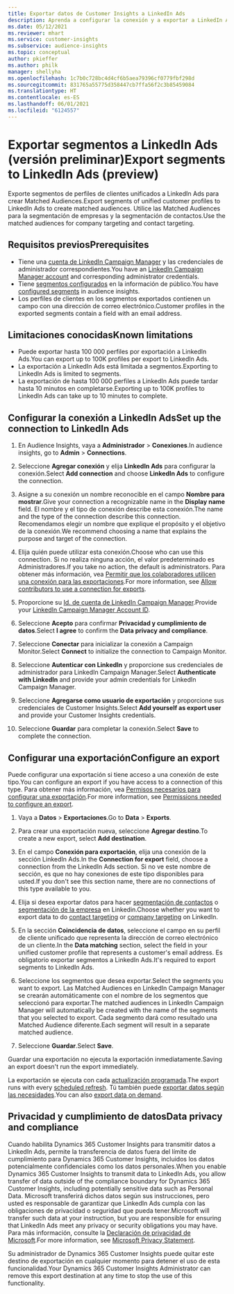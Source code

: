 ```yaml
---
title: Exportar datos de Customer Insights a LinkedIn Ads
description: Aprenda a configurar la conexión y a exportar a LinkedIn Ads.
ms.date: 05/12/2021
ms.reviewer: mhart
ms.service: customer-insights
ms.subservice: audience-insights
ms.topic: conceptual
author: pkieffer
ms.author: philk
manager: shellyha
ms.openlocfilehash: 1c7b0c728bc4d4cf6b5aea79396cf0779fbf298d
ms.sourcegitcommit: 831765a55775d358447cb7ffa56f2c3b85459084
ms.translationtype: HT
ms.contentlocale: es-ES
ms.lasthandoff: 06/01/2021
ms.locfileid: "6124557"
---
```

# <a name="export-segments-to-linkedin-ads-preview"></a><span data-ttu-id="30fd5-103">Exportar segmentos a LinkedIn Ads (versión preliminar)</span><span class="sxs-lookup"><span data-stu-id="30fd5-103">Export segments to LinkedIn Ads (preview)</span></span>

<span data-ttu-id="30fd5-104">Exporte segmentos de perfiles de clientes unificados a LinkedIn Ads para crear Matched Audiences.</span><span class="sxs-lookup"><span data-stu-id="30fd5-104">Export segments of unified customer profiles to LinkedIn Ads to create matched audiences.</span></span> <span data-ttu-id="30fd5-105">Utilice las Matched Audiences para la segmentación de empresas y la segmentación de contactos.</span><span class="sxs-lookup"><span data-stu-id="30fd5-105">Use the matched audiences for company targeting and contact targeting.</span></span>

## <a name="prerequisites"></a><span data-ttu-id="30fd5-106">Requisitos previos</span><span class="sxs-lookup"><span data-stu-id="30fd5-106">Prerequisites</span></span>

-   <span data-ttu-id="30fd5-107">Tiene una [cuenta de LinkedIn Campaign Manager](https://business.linkedin.com/marketing-solutions/ads) y las credenciales de administrador correspondientes.</span><span class="sxs-lookup"><span data-stu-id="30fd5-107">You have an [LinkedIn Campaign Manager account](https://business.linkedin.com/marketing-solutions/ads) and corresponding administrator credentials.</span></span>
-   <span data-ttu-id="30fd5-108">Tiene [segmentos configurados](segments.md) en la información de público.</span><span class="sxs-lookup"><span data-stu-id="30fd5-108">You have [configured segments](segments.md) in audience insights.</span></span>
-   <span data-ttu-id="30fd5-109">Los perfiles de clientes en los segmentos exportados contienen un campo con una dirección de correo electrónico.</span><span class="sxs-lookup"><span data-stu-id="30fd5-109">Customer profiles in the exported segments contain a field with an email address.</span></span>

## <a name="known-limitations"></a><span data-ttu-id="30fd5-110">Limitaciones conocidas</span><span class="sxs-lookup"><span data-stu-id="30fd5-110">Known limitations</span></span>

- <span data-ttu-id="30fd5-111">Puede exportar hasta 100 000 perfiles por exportación a LinkedIn Ads.</span><span class="sxs-lookup"><span data-stu-id="30fd5-111">You can export up to 100K profiles per export to LinkedIn Ads.</span></span>
- <span data-ttu-id="30fd5-112">La exportación a LinkedIn Ads está limitada a segmentos.</span><span class="sxs-lookup"><span data-stu-id="30fd5-112">Exporting to LinkedIn Ads is limited to segments.</span></span>
- <span data-ttu-id="30fd5-113">La exportación de hasta 100 000 perfiles a LinkedIn Ads puede tardar hasta 10 minutos en completarse.</span><span class="sxs-lookup"><span data-stu-id="30fd5-113">Exporting up to 100K profiles to LinkedIn Ads can take up to 10 minutes to complete.</span></span> 

## <a name="set-up-the-connection-to-linkedin-ads"></a><span data-ttu-id="30fd5-114">Configurar la conexión a LinkedIn Ads</span><span class="sxs-lookup"><span data-stu-id="30fd5-114">Set up the connection to LinkedIn Ads</span></span>

1. <span data-ttu-id="30fd5-115">En Audience Insights, vaya a **Administrador** > **Conexiones**.</span><span class="sxs-lookup"><span data-stu-id="30fd5-115">In audience insights, go to **Admin** > **Connections**.</span></span>

1. <span data-ttu-id="30fd5-116">Seleccione **Agregar conexión** y elija **LinkedIn Ads** para configurar la conexión.</span><span class="sxs-lookup"><span data-stu-id="30fd5-116">Select **Add connection** and choose **LinkedIn Ads** to configure the connection.</span></span>

1. <span data-ttu-id="30fd5-117">Asigne a su conexión un nombre reconocible en el campo **Nombre para mostrar**.</span><span class="sxs-lookup"><span data-stu-id="30fd5-117">Give your connection a recognizable name in the **Display name** field.</span></span> <span data-ttu-id="30fd5-118">El nombre y el tipo de conexión describe esta conexión.</span><span class="sxs-lookup"><span data-stu-id="30fd5-118">The name and the type of the connection describe this connection.</span></span> <span data-ttu-id="30fd5-119">Recomendamos elegir un nombre que explique el propósito y el objetivo de la conexión.</span><span class="sxs-lookup"><span data-stu-id="30fd5-119">We recommend choosing a name that explains the purpose and target of the connection.</span></span>

1. <span data-ttu-id="30fd5-120">Elija quién puede utilizar esta conexión.</span><span class="sxs-lookup"><span data-stu-id="30fd5-120">Choose who can use this connection.</span></span> <span data-ttu-id="30fd5-121">Si no realiza ninguna acción, el valor predeterminado es Administradores.</span><span class="sxs-lookup"><span data-stu-id="30fd5-121">If you take no action, the default is administrators.</span></span> <span data-ttu-id="30fd5-122">Para obtener más información, vea [Permitir que los colaboradores utilicen una conexión para las exportaciones](connections.md#allow-contributors-to-use-a-connection-for-exports).</span><span class="sxs-lookup"><span data-stu-id="30fd5-122">For more information, see [Allow contributors to use a connection for exports](connections.md#allow-contributors-to-use-a-connection-for-exports).</span></span>

1. <span data-ttu-id="30fd5-123">Proporcione su [Id. de cuenta de LinkedIn Campaign Manager](https://www.linkedin.com/help/lms/answer/a424270).</span><span class="sxs-lookup"><span data-stu-id="30fd5-123">Provide your [LinkedIn Campaign Manager Account ID](https://www.linkedin.com/help/lms/answer/a424270).</span></span>

1. <span data-ttu-id="30fd5-124">Seleccione **Acepto** para confirmar **Privacidad y cumplimiento de datos**.</span><span class="sxs-lookup"><span data-stu-id="30fd5-124">Select **I agree** to confirm the **Data privacy and compliance**.</span></span>

1. <span data-ttu-id="30fd5-125">Seleccione **Conectar** para inicializar la conexión a Campaign Monitor.</span><span class="sxs-lookup"><span data-stu-id="30fd5-125">Select **Connect** to initialize the connection to Campaign Monitor.</span></span>

1. <span data-ttu-id="30fd5-126">Seleccione **Autenticar con LinkedIn** y proporcione sus credenciales de administrador para LinkedIn Campaign Manager.</span><span class="sxs-lookup"><span data-stu-id="30fd5-126">Select **Authenticate with LinkedIn** and provide your admin credentials for LinkedIn Campaign Manager.</span></span>

1. <span data-ttu-id="30fd5-127">Seleccione **Agregarse como usuario de exportación** y proporcione sus credenciales de Customer Insights.</span><span class="sxs-lookup"><span data-stu-id="30fd5-127">Select **Add yourself as export user** and provide your Customer Insights credentials.</span></span>

1. <span data-ttu-id="30fd5-128">Seleccione **Guardar** para completar la conexión.</span><span class="sxs-lookup"><span data-stu-id="30fd5-128">Select **Save** to complete the connection.</span></span>

## <a name="configure-an-export"></a><span data-ttu-id="30fd5-129">Configurar una exportación</span><span class="sxs-lookup"><span data-stu-id="30fd5-129">Configure an export</span></span>

<span data-ttu-id="30fd5-130">Puede configurar una exportación si tiene acceso a una conexión de este tipo.</span><span class="sxs-lookup"><span data-stu-id="30fd5-130">You can configure an export if you have access to a connection of this type.</span></span> <span data-ttu-id="30fd5-131">Para obtener más información, vea [Permisos necesarios para configurar una exportación](export-destinations.md#set-up-a-new-export).</span><span class="sxs-lookup"><span data-stu-id="30fd5-131">For more information, see [Permissions needed to configure an export](export-destinations.md#set-up-a-new-export).</span></span>

1. <span data-ttu-id="30fd5-132">Vaya a **Datos** > **Exportaciones**.</span><span class="sxs-lookup"><span data-stu-id="30fd5-132">Go to **Data** > **Exports**.</span></span>

1. <span data-ttu-id="30fd5-133">Para crear una exportación nueva, seleccione **Agregar destino**.</span><span class="sxs-lookup"><span data-stu-id="30fd5-133">To create a new export, select **Add destination**.</span></span>

1. <span data-ttu-id="30fd5-134">En el campo **Conexión para exportación**, elija una conexión de la sección LinkedIn Ads.</span><span class="sxs-lookup"><span data-stu-id="30fd5-134">In the **Connection for export** field, choose a connection from the LinkedIn Ads section.</span></span> <span data-ttu-id="30fd5-135">Si no ve este nombre de sección, es que no hay conexiones de este tipo disponibles para usted.</span><span class="sxs-lookup"><span data-stu-id="30fd5-135">If you don't see this section name, there are no connections of this type available to you.</span></span>

1. <span data-ttu-id="30fd5-136">Elija si desea exportar datos para hacer [segmentación de contactos](https://business.linkedin.com/marketing-solutions/ad-targeting/contact-targeting) o [segmentación de la empresa](https://business.linkedin.com/marketing-solutions/ad-targeting/account-targeting) en Linkedin.</span><span class="sxs-lookup"><span data-stu-id="30fd5-136">Choose whether you want to export data to do [contact targeting](https://business.linkedin.com/marketing-solutions/ad-targeting/contact-targeting) or [company targeting](https://business.linkedin.com/marketing-solutions/ad-targeting/account-targeting) on LinkedIn.</span></span> 

1. <span data-ttu-id="30fd5-137">En la sección **Coincidencia de datos**, seleccione el campo en su perfil de cliente unificado que representa la dirección de correo electrónico de un cliente.</span><span class="sxs-lookup"><span data-stu-id="30fd5-137">In the **Data matching** section, select the field in your unified customer profile that represents a customer's email address.</span></span> <span data-ttu-id="30fd5-138">Es obligatorio exportar segmentos a LinkedIn Ads.</span><span class="sxs-lookup"><span data-stu-id="30fd5-138">It's required to export segments to LinkedIn Ads.</span></span>

1. <span data-ttu-id="30fd5-139">Seleccione los segmentos que desea exportar.</span><span class="sxs-lookup"><span data-stu-id="30fd5-139">Select the segments you want to export.</span></span> <span data-ttu-id="30fd5-140">Las Matched Audiences en LinkedIn Campaign Manager se crearán automáticamente con el nombre de los segmentos que seleccionó para exportar.</span><span class="sxs-lookup"><span data-stu-id="30fd5-140">The matched audiences in LinkedIn Campaign Manager will automatically be created with the name of the segments that you selected to export.</span></span> <span data-ttu-id="30fd5-141">Cada segmento dará como resultado una Matched Audience diferente.</span><span class="sxs-lookup"><span data-stu-id="30fd5-141">Each segment will result in a separate matched audience.</span></span> 

1. <span data-ttu-id="30fd5-142">Seleccione **Guardar**.</span><span class="sxs-lookup"><span data-stu-id="30fd5-142">Select **Save**.</span></span>

<span data-ttu-id="30fd5-143">Guardar una exportación no ejecuta la exportación inmediatamente.</span><span class="sxs-lookup"><span data-stu-id="30fd5-143">Saving an export doesn't run the export immediately.</span></span>

<span data-ttu-id="30fd5-144">La exportación se ejecuta con cada [actualización programada](system.md#schedule-tab).</span><span class="sxs-lookup"><span data-stu-id="30fd5-144">The export runs with every [scheduled refresh](system.md#schedule-tab).</span></span> <span data-ttu-id="30fd5-145">Tú también puede [exportar datos según las necesidades](export-destinations.md#run-exports-on-demand).</span><span class="sxs-lookup"><span data-stu-id="30fd5-145">You can also [export data on demand](export-destinations.md#run-exports-on-demand).</span></span> 


## <a name="data-privacy-and-compliance"></a><span data-ttu-id="30fd5-146">Privacidad y cumplimiento de datos</span><span class="sxs-lookup"><span data-stu-id="30fd5-146">Data privacy and compliance</span></span>

<span data-ttu-id="30fd5-147">Cuando habilita Dynamics 365 Customer Insights para transmitir datos a LinkedIn Ads, permite la transferencia de datos fuera del límite de cumplimiento para Dynamics 365 Customer Insights, incluidos los datos potencialmente confidenciales como los datos personales.</span><span class="sxs-lookup"><span data-stu-id="30fd5-147">When you enable Dynamics 365 Customer Insights to transmit data to LinkedIn Ads, you allow transfer of data outside of the compliance boundary for Dynamics 365 Customer Insights, including potentially sensitive data such as Personal Data.</span></span> <span data-ttu-id="30fd5-148">Microsoft transferirá dichos datos según sus instrucciones, pero usted es responsable de garantizar que LinkedIn Ads cumpla con las obligaciones de privacidad o seguridad que pueda tener.</span><span class="sxs-lookup"><span data-stu-id="30fd5-148">Microsoft will transfer such data at your instruction, but you are responsible for ensuring that LinkedIn Ads meet any privacy or security obligations you may have.</span></span> <span data-ttu-id="30fd5-149">Para más información, consulte la [Declaración de privacidad de Microsoft](https://go.microsoft.com/fwlink/?linkid=396732).</span><span class="sxs-lookup"><span data-stu-id="30fd5-149">For more information, see [Microsoft Privacy Statement](https://go.microsoft.com/fwlink/?linkid=396732).</span></span>

<span data-ttu-id="30fd5-150">Su administrador de Dynamics 365 Customer Insights puede quitar este destino de exportación en cualquier momento para detener el uso de esta funcionalidad.</span><span class="sxs-lookup"><span data-stu-id="30fd5-150">Your Dynamics 365 Customer Insights Administrator can remove this export destination at any time to stop the use of this functionality.</span></span>
